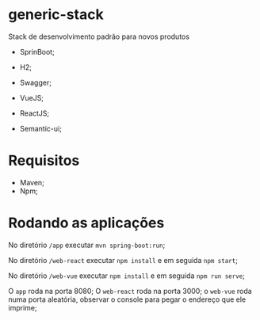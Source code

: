 # generic-stack
Stack de desenvolvimento padrão para novos produtos

- SprinBoot;
- H2;
- Swagger;


- VueJS;
- ReactJS;
- Semantic-ui;


# Requisitos

- Maven;
- Npm;

# Rodando as aplicações

No diretório `/app` executar `mvn spring-boot:run`;

No diretório `/web-react` executar `npm install` e em seguida `npm start`;

No diretório `/web-vue` executar `npm install` e em seguida `npm run serve`;


O `app` roda na porta 8080;
O `web-react` roda na porta 3000;
o `web-vue` roda numa porta aleatória, observar o console para pegar o endereço que ele imprime;
